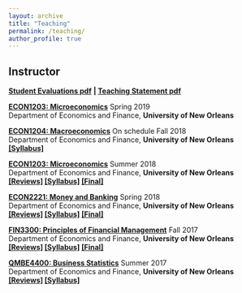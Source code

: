 ```yaml
---
layout: archive
title: "Teaching"
permalink: /teaching/
author_profile: true
---
```

## Instructor

<b>[Student Evaluations pdf](/files/studentcomment.pdf)</b>
<b>| [Teaching Statement pdf](/files/teaching.pdf)</b>

<b>[ECON1203: Microeconomics](http://www.uno.edu/registrar/catalog/1617catalog/courses-of-instruction/ECON.aspx)</b> Spring 2019<br>
Department of Economics and Finance, <b>University of New Orleans</b><br>


<b>[ECON1204: Macroeconomics](http://www.uno.edu/registrar/catalog/1617catalog/courses-of-instruction/ECON.aspx)</b> On schedule Fall 2018<br>
Department of Economics and Finance, <b>University of New Orleans</b><br>
<b>[[Syllabus]](files/syllabusecon1204)</b>

<b>[ECON1203: Microeconomics](http://www.uno.edu/registrar/catalog/1617catalog/courses-of-instruction/ECON.aspx)</b> Summer 2018<br>
Department of Economics and Finance, <b>University of New Orleans</b><br>
<b>[[Reviews]](econ1203) [[Syllabus]](/files/syllabusecon1203) [[Final]](/files/finalecon1203)</b>

<b>[ECON2221: Money and Banking](http://www.uno.edu/registrar/catalog/1617catalog/courses-of-instruction/ECON.aspx)</b> Spring 2018<br>
Department of Economics and Finance, <b>University of New Orleans</b><br>
<b>[[Reviews]](econ2221) [[Syllabus]](/files/syllabusecon2221) [[Final]](/files/finalecon2221)</b>

<b>[FIN3300: Principles of Financial Management](http://www.uno.edu/registrar/catalog/1617catalog/courses-of-instruction/FIN.aspx)</b> Fall 2017<br>
Department of Economics and Finance, <b>University of New Orleans</b><br>
<b>[[Reviews]](fin3300) [[Syllabus]](/files/syllabusfin3300) [[Final]](/files/finalfin3300)</b>

<b>[QMBE4400: Business Statistics](http://www.uno.edu/registrar/catalog/1617catalog/courses-of-instruction/QMBE.aspx)</b> Summer 2017<br>
Department of Economics and Finance, <b>University of New Orleans</b><br>
<b>[[Reviews]](qmbe4400) [[Syllabus]](/files/syllabusqmbe4400)</b>
